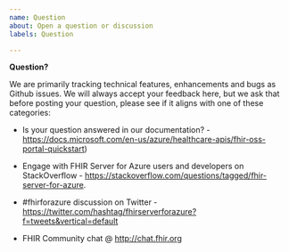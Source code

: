 ```yaml
---
name: Question
about: Open a question or discussion
labels: Question

---
```


**Question?**

We are primarily tracking technical features, enhancements and bugs as Github issues.
We will always accept your feedback here, but we ask that before posting your question, please see if it aligns with one of these categories:

* Is your question answered in our documentation? - https://docs.microsoft.com/en-us/azure/healthcare-apis/fhir-oss-portal-quickstart)

* Engage with FHIR Server for Azure users and developers on StackOverflow - https://stackoverflow.com/questions/tagged/fhir-server-for-azure.

* #fhirforazure discussion on Twitter - https://twitter.com/hashtag/fhirserverforazure?f=tweets&vertical=default

* FHIR Community chat @ http://chat.fhir.org

